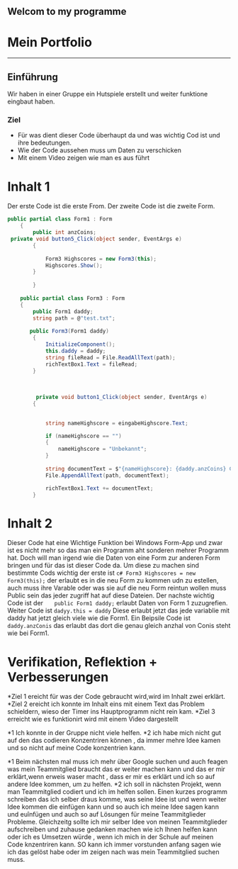Welcom to my programme
---
# Mein Portfolio
---
## Einführung
Wir haben in einer Gruppe ein Hutspiele erstellt und weiter funktione eingbaut haben.

### Ziel
* Für was dient dieser Code überhaupt da und was wichtig Cod ist und ihre bedeutungen.
* Wie der Code aussehen muss um Daten zu verschicken
*  Mit einem Video zeigen wie man es aus führt

# Inhalt 1
Der erste Code ist die erste From. Der zweite Code ist die zweite Form.
```c#
public partial class Form1 : Form
    {
        public int anzCoins;
 private void button5_Click(object sender, EventArgs e)
        {
            
            Form3 Highscores = new Form3(this);
            Highscores.Show();
        }
        
        }
        
    public partial class Form3 : Form
    {
        public Form1 daddy;
        string path = @"test.txt";
       
       public Form3(Form1 daddy)
        {
            InitializeComponent();
            this.daddy = daddy;
            string fileRead = File.ReadAllText(path);
            richTextBox1.Text = fileRead;
        }
        
        
        
         private void button1_Click(object sender, EventArgs e)
        {

           
            string nameHighscore = eingabeHighscore.Text;

            if (nameHighscore == "")
            {
                nameHighscore = "Unbekannt";
            }
           
            string documentText = $"{nameHighscore}: {daddy.anzCoins} Coins\nHinzugefügt am {DateTime.Now}{Environment.NewLine}";
            File.AppendAllText(path, documentText);

            richTextBox1.Text += documentText;
        }
```
    
    
    
# Inhalt 2
    
 Dieser Code hat eine Wichtige Funktion bei Windows Form-App und zwar ist es nicht mehr so das man ein Programm aht sonderen mehrer Programm hat. Doch will man irgend wie die Daten von eine Form zur anderen Form bringen und für das ist dieser Code da. Um diese zu machen sind bestimmte Cods wichtig der erste ist `c# Form3 Highscores = new Form3(this);` der erlaubt es in die neu Form zu kommen udn zu estellen, auch muss ihre Varable oder was sie auf  die neu Form reintun wollen muss Public sein das jeder zugriff hat auf diese Dateien.  Der nachste wichtig Code ist der `   public Form1 daddy;` erlaubt Daten von Form 1 zuzugrefien. Weiter Code ist `dadyy.this = daddy`
    Diese erlaubt jetzt das jede variablie mit daddy hat jetzt gleich viele wie die Form1. Ein Beipsile Code ist `daddy.anzConis` das erlaubt das dort die genau gleich anzhal von Conis steht wie bei Form1.

# Verifikation, Reflektion +  Verbesserungen
*Ziel 1 ereicht für was der Code gebraucht wird,wird im Inhalt zwei erklärt.
*Ziel 2 ereicht ich konnte im Inhalt eins mit einem Text das Problem schieldern, wieso der Timer ins Hauptprogramm nicht rein kam.
*Ziel 3 erreicht wie es funktionirt wird mit einem Video dargestellt

*1 Ich konnte  in der Gruppe nicht viele helfen.
*2 ich habe mich nicht gut auf den das codieren Konzentriren können , da immer mehre Idee kamen und so nicht auf meine Code konzentrien kann. 
 
*1  Beim nächsten mal muss ich mehr über Google suchen und auch feagen was mein Teammitglied braucht das er weiter machen kann und das er mir erklärt,wenn erweis waser macht , dass er mir es erklärt und ich so auf andere Idee kommen, um zu helfen.
*2 ich soll in nächsten Projekt, wenn man Teammitglied codiert und ich im helfen sollen. Einen kurzes programm schreiben das ich selber draus komme, was seine Idee ist und wenn weiter Idee kommen die einfügen kann und so auch ich meine Idee sagen kann und euînfügen und auch so auf Lösungen für meine Teammitglieder Probleme.
Gleichzeitg sollte ich mir selber Idee von meinen Teammitglieder aufschreiben und zuhause gedanken machen wie ich Ihnen helfen kann oder ich es Umsetzen würde , wenn ich mich in der Schule auf meinen Code knzentriren kann. SO kann ich immer vorstunden anfang sagen wie ich das gelöst habe oder im zeigen nach was mein Teammitglied suchen muss.
